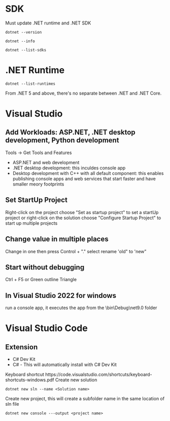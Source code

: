 # SDK
Must update .NET runtime and .NET SDK
```
dotnet --version
```
```
dotnet --info
```
```
dotnet --list-sdks
```
# .NET Runtime
```
dotnet --list-runtimes
```
From .NET 5 and above, there's no separate between .NET and .NET Core.
# Visual Studio
## Add Workloads: ASP.NET, .NET desktop development, Python development
Tools -> Get Tools and Features
<ul>
  <li>ASP.NET and web development</li>
  <li>.NET desktop development: this inculdes console app</li>
  <li>Desktop development with C++ with all default component: this enables publishing console apps and web services that start faster and have smaller meory footprints</li>
</ul>

## Set StartUp Project
Right-click on the project choose "Set as startup project" to set a startUp project or right-click on the solution choose "Configure Startup Project" to start up multiple projects

## Change value in multiple places
Change in one then press Control + "." select rename 'old" to 'new"

## Start without debugging
Ctrl + F5 or Green outline Triangle

## In Visual Studio 2022 for windows
run a console app, it executes the app from the <project name>\bin\Debug\net9.0 folder



# Visual Studio Code
## Extension
<ul>
  <li>C# Dev Kit</li>
  <li>C# - This will automatically install with C# Dev Kit</li>
</ul>
Keyboard shortcut 
https://code.visualstudio.com/shortcuts/keyboard-shortcuts-windows.pdf
Create new solution

```
dotnet new sln --name <Solution name>
```
Create new project, this will create a subfolder name <project name> in the same location of sln file
```
dotnet new console ---output <project name>
```
